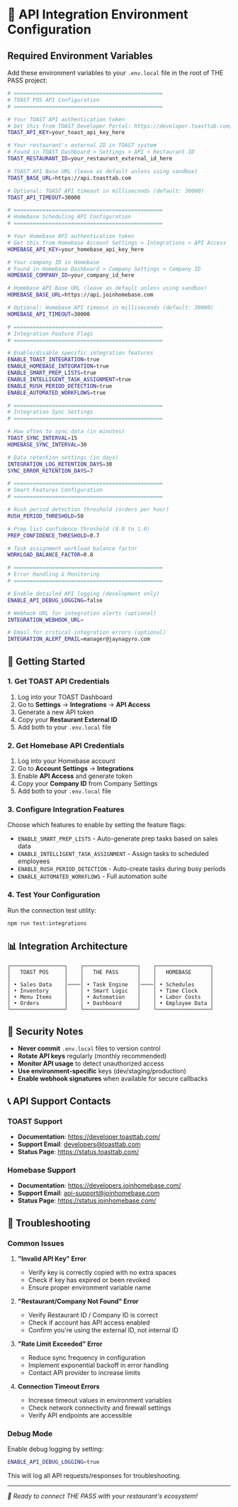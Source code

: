 # 🔐 API Integration Environment Configuration

## Required Environment Variables

Add these environment variables to your `.env.local` file in the root of THE PASS project:

```bash
# ===============================================
# TOAST POS API Configuration
# ===============================================

# Your TOAST API authentication token
# Get this from TOAST Developer Portal: https://developer.toasttab.com/
TOAST_API_KEY=your_toast_api_key_here

# Your restaurant's external ID in TOAST system
# Found in TOAST Dashboard > Settings > API > Restaurant ID
TOAST_RESTAURANT_ID=your_restaurant_external_id_here

# TOAST API Base URL (leave as default unless using sandbox)
TOAST_BASE_URL=https://api.toasttab.com

# Optional: TOAST API timeout in milliseconds (default: 30000)
TOAST_API_TIMEOUT=30000

# ===============================================
# Homebase Scheduling API Configuration
# ===============================================

# Your Homebase API authentication token
# Get this from Homebase Account Settings > Integrations > API Access
HOMEBASE_API_KEY=your_homebase_api_key_here

# Your company ID in Homebase
# Found in Homebase Dashboard > Company Settings > Company ID
HOMEBASE_COMPANY_ID=your_company_id_here

# Homebase API Base URL (leave as default unless using sandbox)
HOMEBASE_BASE_URL=https://api.joinhomebase.com

# Optional: Homebase API timeout in milliseconds (default: 30000)
HOMEBASE_API_TIMEOUT=30000

# ===============================================
# Integration Feature Flags
# ===============================================

# Enable/disable specific integration features
ENABLE_TOAST_INTEGRATION=true
ENABLE_HOMEBASE_INTEGRATION=true
ENABLE_SMART_PREP_LISTS=true
ENABLE_INTELLIGENT_TASK_ASSIGNMENT=true
ENABLE_RUSH_PERIOD_DETECTION=true
ENABLE_AUTOMATED_WORKFLOWS=true

# ===============================================
# Integration Sync Settings
# ===============================================

# How often to sync data (in minutes)
TOAST_SYNC_INTERVAL=15
HOMEBASE_SYNC_INTERVAL=30

# Data retention settings (in days)
INTEGRATION_LOG_RETENTION_DAYS=30
SYNC_ERROR_RETENTION_DAYS=7

# ===============================================
# Smart Features Configuration
# ===============================================

# Rush period detection threshold (orders per hour)
RUSH_PERIOD_THRESHOLD=50

# Prep list confidence threshold (0.0 to 1.0)
PREP_CONFIDENCE_THRESHOLD=0.7

# Task assignment workload balance factor
WORKLOAD_BALANCE_FACTOR=0.8

# ===============================================
# Error Handling & Monitoring
# ===============================================

# Enable detailed API logging (development only)
ENABLE_API_DEBUG_LOGGING=false

# Webhook URL for integration alerts (optional)
INTEGRATION_WEBHOOK_URL=

# Email for critical integration errors (optional)
INTEGRATION_ALERT_EMAIL=manager@jaynagyro.com
```

## 🚀 Getting Started

### 1. **Get TOAST API Credentials**

1. Log into your TOAST Dashboard
2. Go to **Settings** → **Integrations** → **API Access**
3. Generate a new API token
4. Copy your **Restaurant External ID**
5. Add both to your `.env.local` file

### 2. **Get Homebase API Credentials**

1. Log into your Homebase account
2. Go to **Account Settings** → **Integrations**
3. Enable **API Access** and generate token
4. Copy your **Company ID** from Company Settings
5. Add both to your `.env.local` file

### 3. **Configure Integration Features**

Choose which features to enable by setting the feature flags:

- `ENABLE_SMART_PREP_LISTS` - Auto-generate prep tasks based on sales data
- `ENABLE_INTELLIGENT_TASK_ASSIGNMENT` - Assign tasks to scheduled employees
- `ENABLE_RUSH_PERIOD_DETECTION` - Auto-create tasks during busy periods
- `ENABLE_AUTOMATED_WORKFLOWS` - Full automation suite

### 4. **Test Your Configuration**

Run the connection test utility:

```bash
npm run test:integrations
```

## 📊 Integration Architecture

```
┌─────────────────┐    ┌─────────────────┐    ┌─────────────────┐
│   TOAST POS     │    │   THE PASS      │    │   HOMEBASE      │
│                 │    │                 │    │                 │
│ • Sales Data    │────│ • Task Engine   │────│ • Schedules     │
│ • Inventory     │    │ • Smart Logic   │    │ • Time Clock    │
│ • Menu Items    │    │ • Automation    │    │ • Labor Costs   │
│ • Orders        │    │ • Dashboard     │    │ • Employee Data │
└─────────────────┘    └─────────────────┘    └─────────────────┘
```

## 🔐 Security Notes

- **Never commit** `.env.local` files to version control
- **Rotate API keys** regularly (monthly recommended)
- **Monitor API usage** to detect unauthorized access
- **Use environment-specific** keys (dev/staging/production)
- **Enable webhook signatures** when available for secure callbacks

## 📞 API Support Contacts

### TOAST Support
- **Documentation**: https://developer.toasttab.com/
- **Support Email**: developers@toasttab.com
- **Status Page**: https://status.toasttab.com/

### Homebase Support
- **Documentation**: https://developers.joinhomebase.com/
- **Support Email**: api-support@joinhomebase.com
- **Status Page**: https://status.joinhomebase.com/

## 🚨 Troubleshooting

### Common Issues

1. **"Invalid API Key" Error**
   - Verify key is correctly copied with no extra spaces
   - Check if key has expired or been revoked
   - Ensure proper environment variable name

2. **"Restaurant/Company Not Found" Error**
   - Verify Restaurant ID / Company ID is correct
   - Check if account has API access enabled
   - Confirm you're using the external ID, not internal ID

3. **"Rate Limit Exceeded" Error**
   - Reduce sync frequency in configuration
   - Implement exponential backoff in error handling
   - Contact API provider to increase limits

4. **Connection Timeout Errors**
   - Increase timeout values in environment variables
   - Check network connectivity and firewall settings
   - Verify API endpoints are accessible

### Debug Mode

Enable debug logging by setting:
```bash
ENABLE_API_DEBUG_LOGGING=true
```

This will log all API requests/responses for troubleshooting.

---

*🎯 Ready to connect THE PASS with your restaurant's ecosystem!*